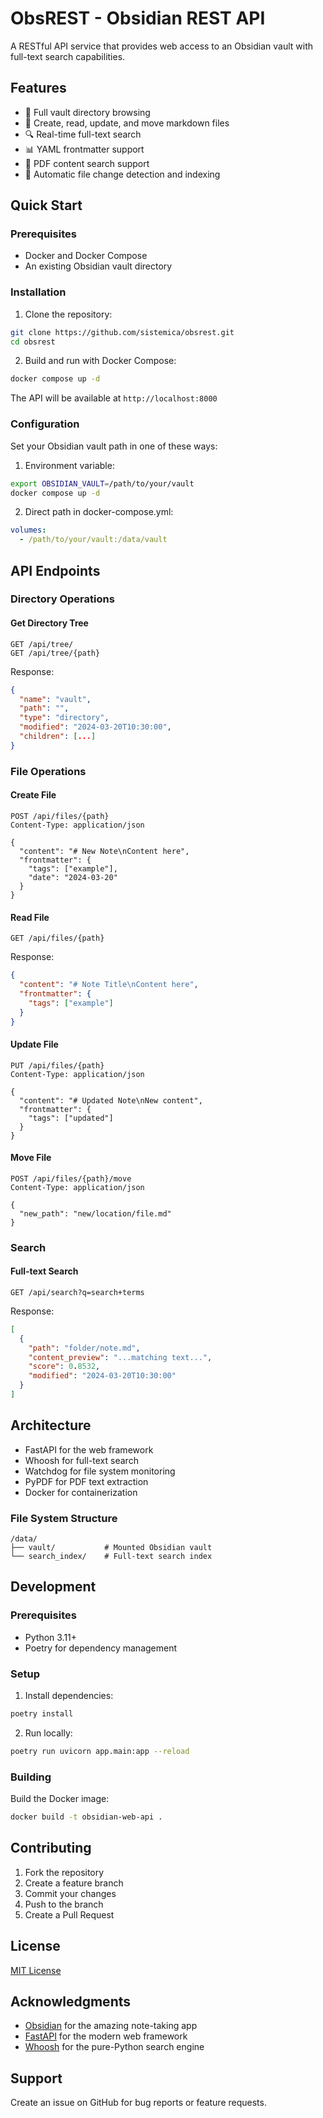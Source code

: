 # ObsREST - Obsidian REST API

A RESTful API service that provides web access to an Obsidian vault with full-text search capabilities.

## Features

- 📁 Full vault directory browsing
- 📝 Create, read, update, and move markdown files
- 🔍 Real-time full-text search
- 📊 YAML frontmatter support
- 📄 PDF content search support
- 🔄 Automatic file change detection and indexing

## Quick Start

### Prerequisites

- Docker and Docker Compose
- An existing Obsidian vault directory

### Installation

1. Clone the repository:
```bash
git clone https://github.com/sistemica/obsrest.git
cd obsrest
```

2. Build and run with Docker Compose:
```bash
docker compose up -d
```

The API will be available at `http://localhost:8000`

### Configuration

Set your Obsidian vault path in one of these ways:
1. Environment variable:
```bash
export OBSIDIAN_VAULT=/path/to/your/vault
docker compose up -d
```

2. Direct path in docker-compose.yml:
```yaml
volumes:
  - /path/to/your/vault:/data/vault
```

## API Endpoints

### Directory Operations

#### Get Directory Tree
```http
GET /api/tree/
GET /api/tree/{path}
```

Response:
```json
{
  "name": "vault",
  "path": "",
  "type": "directory",
  "modified": "2024-03-20T10:30:00",
  "children": [...]
}
```

### File Operations

#### Create File
```http
POST /api/files/{path}
Content-Type: application/json

{
  "content": "# New Note\nContent here",
  "frontmatter": {
    "tags": ["example"],
    "date": "2024-03-20"
  }
}
```

#### Read File
```http
GET /api/files/{path}
```

Response:
```json
{
  "content": "# Note Title\nContent here",
  "frontmatter": {
    "tags": ["example"]
  }
}
```

#### Update File
```http
PUT /api/files/{path}
Content-Type: application/json

{
  "content": "# Updated Note\nNew content",
  "frontmatter": {
    "tags": ["updated"]
  }
}
```

#### Move File
```http
POST /api/files/{path}/move
Content-Type: application/json

{
  "new_path": "new/location/file.md"
}
```

### Search

#### Full-text Search
```http
GET /api/search?q=search+terms
```

Response:
```json
[
  {
    "path": "folder/note.md",
    "content_preview": "...matching text...",
    "score": 0.8532,
    "modified": "2024-03-20T10:30:00"
  }
]
```

## Architecture

- FastAPI for the web framework
- Whoosh for full-text search
- Watchdog for file system monitoring
- PyPDF for PDF text extraction
- Docker for containerization

### File System Structure

```
/data/
├── vault/           # Mounted Obsidian vault
└── search_index/    # Full-text search index
```

## Development

### Prerequisites

- Python 3.11+
- Poetry for dependency management

### Setup

1. Install dependencies:
```bash
poetry install
```

2. Run locally:
```bash
poetry run uvicorn app.main:app --reload
```

### Building

Build the Docker image:
```bash
docker build -t obsidian-web-api .
```

## Contributing

1. Fork the repository
2. Create a feature branch
3. Commit your changes
4. Push to the branch
5. Create a Pull Request

## License

[MIT License](LICENSE)

## Acknowledgments

- [Obsidian](https://obsidian.md/) for the amazing note-taking app
- [FastAPI](https://fastapi.tiangolo.com/) for the modern web framework
- [Whoosh](https://whoosh.readthedocs.io/) for the pure-Python search engine

## Support

Create an issue on GitHub for bug reports or feature requests.
